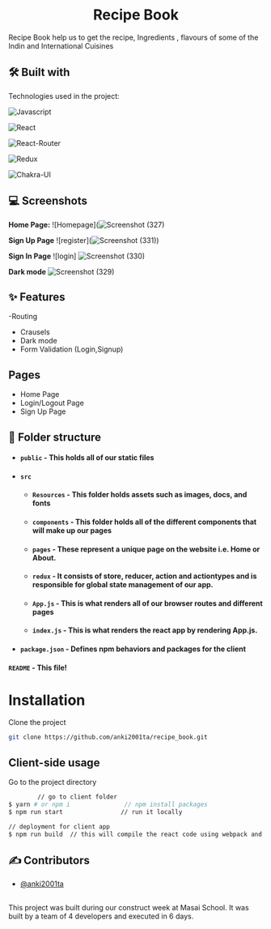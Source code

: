 <h1 align="center" id="title">Recipe Book</h1>
Recipe Book help us to get the recipe, Ingredients , flavours of some of the Indin and International Cuisines 



## 🛠 Built with 

Technologies used in the project:

![Javascript](https://img.shields.io/badge/JavaScript-323330?style=for-the-badge&amp;logo=javascript&amp;logoColor=F7DF1E)

![React](https://img.shields.io/badge/React-20232A?style=for-the-badge&amp;logo=react&amp;logoColor=61DAFB)

![React-Router](https://img.shields.io/badge/React_Router-CA4245?style=for-the-badge&amp;logo=react-router&amp;logoColor=white)

![Redux](https://img.shields.io/badge/Redux-593D88?style=for-the-badge&amp;logo=redux&amp;logoColor=white)

![Chakra-UI](https://img.shields.io/badge/Chakra--UI-319795?style=for-the-badge&amp;logo=chakra-ui&amp;logoColor=white)





## 💻 Screenshots

**Home Page:**
![Homepage](![Screenshot (327)](https://user-images.githubusercontent.com/107462155/218616660-ee294719-6585-4ab1-8567-5add44e7576b.png)

**Sign Up Page**
![register](![Screenshot (331)](https://user-images.githubusercontent.com/107462155/218616863-4f6eff77-ee9a-4c17-ab47-f8c11f495a3d.png))

**Sign In Page**
![login]
![Screenshot (330)](https://user-images.githubusercontent.com/107462155/218617246-fd432fe6-569e-4a86-9df6-3a25a69f45a8.png)

**Dark mode**
![Screenshot (329)](https://user-images.githubusercontent.com/107462155/218617399-27f0e912-b9a8-44d3-b4ea-3d4e21262569.png)

## ✨ Features 
-Routing
- Crausels
- Dark mode
- Form Validation (Login,Signup)


## Pages

- Home Page
- Login/Logout Page
- Sign Up Page

##  📁 Folder structure
- #### `public` - This holds all of our static files
- #### `src`
    - #### `Resources` - This folder holds assets such as images, docs, and fonts
    - #### `components` - This folder holds all of the different components that will make up our pages
    - #### `pages` - These represent a unique page on the website i.e. Home or About. 
    - #### `redux` - It consists of store, reducer, action and actiontypes and is responsible for global state management of our app.
    - #### `App.js` - This is what renders all of our browser routes and different pages
    - #### `index.js` - This is what renders the react app by rendering App.js.
- #### `package.json` - Defines npm behaviors and packages for the client


#### `README` - This file!

# Installation

Clone the project
```bash
git clone https://github.com/anki2001ta/recipe_book.git
```
## Client-side usage

Go to the project directory

```bash
        // go to client folder
$ yarn # or npm i               // npm install packages
$ npm run start                // run it locally

// deployment for client app
$ npm run build  // this will compile the react code using webpack and generate a folder called docs in the root level
````  

## ✍ Contributors
- [@anki2001ta](https://github.com/anki2001ta)
##


This project was built during our construct week at Masai School. It was built by a team of 4 developers and executed in 6 days.
       
